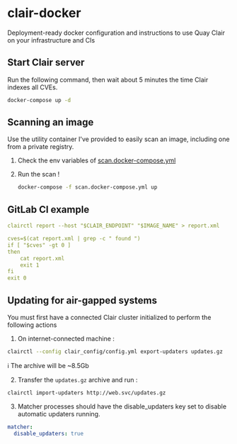 # clair-docker

Deployment-ready docker configuration and instructions to use Quay Clair on your infrastructure and CIs

## Start Clair server

Run the following command, then wait about 5 minutes the time Clair indexes all CVEs.

```bash
docker-compose up -d
```

## Scanning an image

Use the utility container I've provided to easily scan an image, including one from a private registry.

1. Check the env variables of [scan.docker-compose.yml](./scan.docker-compose.yml)

2. Run the scan !

    ```bash
    docker-compose -f scan.docker-compose.yml up
    ```

## GitLab CI example

```yml
clairctl report --host "$CLAIR_ENDPOINT" "$IMAGE_NAME" > report.xml

cves=$(cat report.xml | grep -c " found ")
if [ "$cves" -gt 0 ]
then
    cat report.xml
    exit 1
fi
exit 0
```

## Updating for air-gapped systems

You must first have a connected Clair cluster initialized to perform the following actions

1. On internet-connected machine :

  ```bash
  clairctl --config clair_config/config.yml export-updaters updates.gz
  ```

  :information_source: The archive will be ~8.5Gb

2. Transfer the `updates.gz` archive and run :

  ```bash
  clairctl import-updaters http://web.svc/updates.gz
  ```

3. Matcher processes should have the disable_updaters key set to disable automatic updaters running.

  ```yml
  matcher:
    disable_updaters: true
  ```
